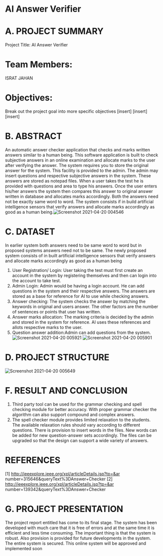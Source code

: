 # AI Answer Verifier
# A. PROJECT SUMMARY 
Project Title: AI Answer Verifier

# Team Members:
ISRAT JAHAN

# Objectives:
Break out the project goal into more specific objectives
[insert]
[insert]
[insert]

# B. ABSTRACT
An automatic answer checker application that
checks and marks written answers similar to a human being.
This software application is built to check subjective answers
in an online examination and allocate marks to the user after
verifying the answer. The system requires you to store the
original answer for the system. This facility is provided to the
admin. The admin may insert questions and respective
subjective answers in the system. These answers are stored as
notepad files. When a user takes the test he is provided with
questions and area to type his answers. Once the user enters
his/her answers the system then compares this answer to
original answer written in database and allocates marks
accordingly. Both the answers need not be exactly same word
to word. The system consists if in build artificial intelligence
sensors that verify answers and allocate marks accordingly as
good as a human being.![Screenshot 2021-04-20 004546](https://user-images.githubusercontent.com/82162746/115274381-29d3f600-a173-11eb-9fe7-b62faa6b96fd.png)


# C. DATASET
In earlier system both answers need to be same word to
word but in proposed systems answers need not to be same.
The newly proposed system consists of in built artificial
intelligence sensors that verify answers and allocate marks
accordingly as good as a human being

1. User Registration/ Login: User taking the test must
first create an account in the system by registering
themselves and then can login into the account to
take test.
2. Admin Login: Admin would be having a login
account. He can add questions in the system and
their respective answers. The answers are stored as
a base for reference for AI to use while checking
answers.
3. Answer checking: The system checks the answer by
matching the keywords in original and users
answer. The other factors are the number of
sentences or points that user has written.
4. Answer marks allocation: The marking criteria is
decided by the admin and stored in the system for
reference. AI uses these references and allots
respective marks to the user.
5. Question answer addition:Admin can add questions
from the system.
![Screenshot 2021-04-20 005921](https://user-images.githubusercontent.com/82162746/115274868-b67eb400-a173-11eb-90e5-739aaf11bd5e.png)
![Screenshot 2021-04-20 005901](https://user-images.githubusercontent.com/82162746/115274895-bc749500-a173-11eb-8b1e-f1e24c1cdf38.png)


# D. PROJECT STRUCTURE
![Screenshot 2021-04-20 005649](https://user-images.githubusercontent.com/82162746/115274648-7f100780-a173-11eb-864e-8eb77fa17300.png)
# F. RESULT AND CONCLUSION
1. Third party tool can be used for the grammar
checking and spell checking module for better
accuracy. With proper grammar checker the
algorithm can also support compound and complex
answers.
2. The spell checker module provides limited
relaxation to the students. The available relaxation
rules should vary according to different questions.
There is provision to insert words in the files. New
words can be added for new question-answer sets
accordingly. The files can be upgraded so that the
design can support a wide variety of answers.
# REFERENCES
[1] http://ieeexplore.ieee.org/xpl/articleDetails.jsp?tp=&ar
number=315646&queryText%3DAnswer+Checker
[2] http://ieeexplore.ieee.org/xpl/articleDetails.jsp?tp=&ar
number=139342&queryText%3DAnswer+Checker
# G. PROJECT PRESENTATION
The project report entitled has come to its final stage. The system has been developed
with much care that it is free of errors and at the same time it
is efficient and less time consuming.
The important thing is that the system is robust. Also provision is provided for future developments in the system. The
entire system is secured. This online system will be approved
and implemented soon
